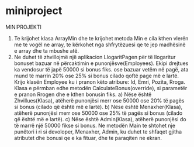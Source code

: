 # miniproject
MINIPROJEKTI
1. Te krijohet klasa ArrayMin dhe te krijohet metoda Min e cila kthen vlerën me
te vogël ne array, te kërkohet nga shfrytëzuesi qe te jep madhësinë e array
dhe ta mbushe atë.
2. Ne duhet të zhvillojmë një aplikacion LlogaritPagen për të llogaritur bonuset
bazuar në përcaktimin e punonjësve(Employees). Ekipi drejtues ka vendosur
të japë 50000 si bonus fiks. ose bazuar vetëm në pagë, ata mund të marrin 20%
ose 25% si bonus cilado qoftë page më e lartë. Krijo klasën Employee ku i
pranon këto atribure: Id, Emri, Pozita, Rroga. Klasa e përmban edhe metodën
CalculateBonus(override), si parametër e pranon Rrogen dhe e kthen bonusin
fiks.
a) Nëse është Zhvillues(Klasa), atëherë punonjësi merr ose 50000 ose 20% të
pagës si bonus (cilado që është më e lartë).
b) Nëse është Menaxher(Klasa), atëherë punonjësi merr ose 50000 ose 25%
të pagës si bonus (cilado që është më e lartë).
c) Nëse është Admin(Klasa), atëherë punonjësi do të marrë një 50000 fikse si
bonus.
 Ne metodën Main te shtohet nje punëtori i ri si devoloper, Menaxher, Admin, ku
duhet te shfaqet gjitha atributet dhe bonusi qe e ka fituar, dhe te paraqiten ne ekran.
